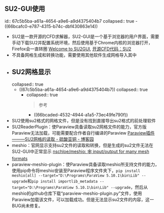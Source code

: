 ## SU2-GUI使用
id:: 67c5b5ba-a61a-4654-a9e6-a9d4375404b7
collapsed:: true
	- ((66bcafc0-e787-4315-b74c-dbf430863e14))
- SU2是一款开源的CFD求解器，SU2-GUI是一个基于浏览器的用户界面，需要手动下载SU2并配置系统环境，然后使用基于Chrome内核的浏览器打开，Firefox会一直转圈 [Welcome to SU2GUI](https://su2code.github.io/su2gui/Introduction/), [开源CFD代码：SU2](https://www.topcfd.cn/37443/)
- 不具备网格生成和转换功能，需要使用其他软件生成网格导入其中
- ## SU2网格显示
  collapsed:: true
	- ((67c5b5ba-a61a-4654-a9e6-a9d4375404b7))
	  collapsed:: true
		- collapsed:: true
		  >参考
			- ((66bcaded-4532-4944-a1a5-73ec49fe790f))
- SU2使用su2格式的网格文件，但是没有找到直接导出su2格式的前处理软件
- SU2ReaderPlugin：使Paraview具备读取su2网格文件的能力，官方版Paraview无法加载，可能需要配合作者自行编译的Paraview [Paraview插件———SU2网格的读取 - 硫酸亚铜 - 博客园](https://www.cnblogs.com/liusuanyatong/p/17558517.html)
- meshio：官网显示支持su2文件的读取和转换，但是生成的su2文件无法在SU2-GUI中正常显示 [nschloe/meshio: :spider_web: input/output for many mesh formats](https://github.com/nschloe/meshio)
- paraview-meshio-plugin：使Paraview具备读取meshio所支持文件的能力，使用pip命令将meshio安装至Paraview程序文件夹下，`pip install meshio[all] --target="D:\Programs\ParaView 5.10.1\bin\Lib" --upgrade`和`pip install importlib_metadata --target="D:\Programs\ParaView 5.10.1\bin\Lib" --upgrade`，然后从meshio的github仓库下载“paraview-meshio-plugin.py”文件，使用Paraview加载该文件，可以加载成功。但是无法显示su2文件的内容，这一BUG尚未修复。